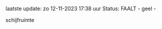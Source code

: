 laatste update: 
zo 12-11-2023 17:38   uur 
Status: FAALT - geel - 
<div class="service Y">schijfruimte</div>